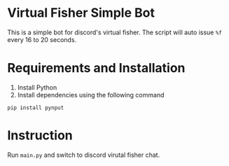 # Virtual Fisher Simple Bot
This is a simple bot for discord's virtual fisher. The script will auto issue `%f` every 16 to 20 seconds.

# Requirements and Installation
1. Install Python
2. Install dependencies using the following command
```
pip install pynput
```

# Instruction
Run `main.py` and switch to discord virutal fisher chat.